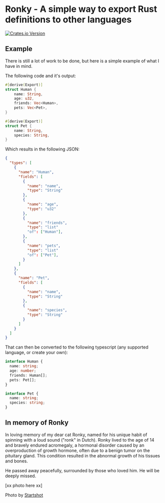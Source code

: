 # Ronky - A simple way to export Rust definitions to other languages

[![Crates.io Version](https://img.shields.io/crates/v/ronky)](https://crates.io/crates/ronky)

## Example

There is still a lot of work to be done, but here is a simple example of what I
have in mind.

The following code and it's output:

```rs
#[derive(Export)]
struct Human {
    name: String,
    age: u32,
    friends: Vec<Human>,
    pets: Vec<Pet>,
}

#[derive(Export)]
struct Pet {
    name: String,
    species: String,
}
```

Which results in the following JSON:

```json
{
  "types": [
    {
      "name": "Human",
      "fields": [
        {
          "name": "name",
          "type": "String"
        },
        {
          "name": "age",
          "type": "u32"
        },
        {
          "name": "friends",
          "type": "list"
          "of": ["Human"],
        },
        {
          "name": "pets",
          "type": "list"
          "of": ["Pet"],
        }
      ]
    },
    {
      "name": "Pet",
      "fields": [
        {
          "name": "name",
          "type": "String"
        },
        {
          "name": "species",
          "type": "String"
        }
      ]
    }
  ]
}
```

That can then be converted to the following typescript (any supported language,
or create your own):

```ts
interface Human {
  name: string;
  age: number;
  friends: Human[];
  pets: Pet[];
}

interface Pet {
  name: string;
  species: string;
}
```

## In memory of Ronky

In loving memory of my dear cat Ronky, named for his unique habit of spinning
with a loud sound ("ronk" in Dutch). Ronky lived to the age of 14 and bravely
endured acromegaly, a hormonal disorder caused by an overproduction of growth
hormone, often due to a benign tumor on the pituitary gland. This condition
resulted in the abnormal growth of his tissues and bones.

He passed away peacefully, surrounded by those who loved him. He will be deeply missed.

[xx photo here xx]

Photo by [Startshot](https://www.instagram.com/_startshot_/)
